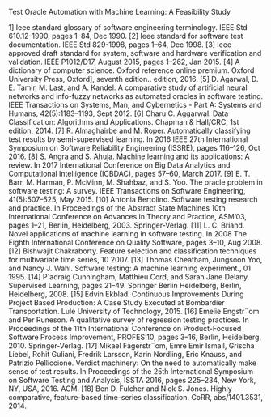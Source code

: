Test Oracle Automation with Machine Learning: A Feasibility Study

1] Ieee standard glossary of software engineering terminology. IEEE Std 610.12-1990, pages 1–84,
Dec 1990.
[2] Ieee standard for software test documentation. IEEE Std 829-1998, pages 1–64, Dec 1998.
[3] Ieee approved draft standard for system, software and hardware verification and validation.
IEEE P1012/D17, August 2015, pages 1–262, Jan 2015.
[4] A dictionary of computer science. Oxford reference online premium. Oxford University Press,
Oxford], seventh edition.. edition, 2016.
[5] D. Agarwal, D. E. Tamir, M. Last, and A. Kandel. A comparative study of artificial neural
networks and info-fuzzy networks as automated oracles in software testing. IEEE Transactions
on Systems, Man, and Cybernetics - Part A: Systems and Humans, 42(5):1183–1193, Sept
2012.
[6] Charu C. Aggarwal. Data Classification: Algorithms and Applications. Chapman & Hall/CRC,
1st edition, 2014.
[7] R. Almaghairbe and M. Roper. Automatically classifying test results by semi-supervised
learning. In 2016 IEEE 27th International Symposium on Software Reliability Engineering
(ISSRE), pages 116–126, Oct 2016.
[8] S. Angra and S. Ahuja. Machine learning and its applications: A review. In 2017 International
Conference on Big Data Analytics and Computational Intelligence (ICBDAC), pages 57–60,
March 2017.
[9] E. T. Barr, M. Harman, P. McMinn, M. Shahbaz, and S. Yoo. The oracle problem in software
testing: A survey. IEEE Transactions on Software Engineering, 41(5):507–525, May 2015.
[10] Antonia Bertolino. Software testing research and practice. In Proceedings of the Abstract State
Machines 10th International Conference on Advances in Theory and Practice, ASM’03, pages
1–21, Berlin, Heidelberg, 2003. Springer-Verlag.
[11] L. C. Briand. Novel applications of machine learning in software testing. In 2008 The Eighth
International Conference on Quality Software, pages 3–10, Aug 2008.
[12] Bishwajit Chakraborty. Feature selection and classification techniques for multivariate time
series, 10 2007.
[13] Thomas Cheatham, Jungsoon Yoo, and Nancy J. Wahl. Software testing: A machine learning
experiment., 01 1995.
[14] P´adraig Cunningham, Matthieu Cord, and Sarah Jane Delany. Supervised Learning, pages
21–49. Springer Berlin Heidelberg, Berlin, Heidelberg, 2008.
[15] Edvin Ekblad. Continuous Improvements During Project Based Production: A Case Study
Executed at Bombardier Transportation. Lule University of Technology, 2015.
[16] Emelie Engstr¨om and Per Runeson. A qualitative survey of regression testing practices. In
Proceedings of the 11th International Conference on Product-Focused Software Process Improvement,
PROFES’10, pages 3–16, Berlin, Heidelberg, 2010. Springer-Verlag.
[17] Mikael Fagerstr¨om, Emre Emir Ismail, Grischa Liebel, Rohit Guliani, Fredrik Larsson, Karin
Nordling, Eric Knauss, and Patrizio Pelliccione. Verdict machinery: On the need to automatically
make sense of test results. In Proceedings of the 25th International Symposium on
Software Testing and Analysis, ISSTA 2016, pages 225–234, New York, NY, USA, 2016. ACM.
[18] Ben D. Fulcher and Nick S. Jones. Highly comparative, feature-based time-series classification.
CoRR, abs/1401.3531, 2014.
